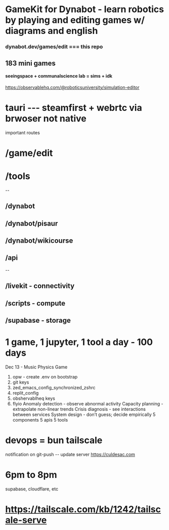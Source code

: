 # GameKit for Dynabot - learn robotics by playing and editing games w/ diagrams and english
### dynabot.dev/games/edit === this repo
## 183 mini games
#### seeingspace + communalscience lab = sims + idk
https://observablehq.com/@roboticsuniversity/simulation-editor
# tauri --- steamfirst + webrtc via brwoser not native

important routes
# /game/edit
# /tools
--
## /dynabot
## /dynabot/pisaur
## /dynabot/wikicourse
## /api
--
## /livekit - connectivity
## /scripts - compute
## /supabase - storage
# 1 game, 1 jupyter, 1 tool a day - 100 days
Dec 13 - Music Physics Game
1. opw - create .env on bootstrap
2. git keys
3. zed_emacs_config_synchronized_zshrc
4. replit_config
5. obshervablheq keys
6. flyio
Anomaly detection - observe abnormal activity
Capacity planning - extrapolate non-linear trends
Crisis diagnosis - see interactions between services
System design - don’t guess; decide empirically
5 components
5 apis
5 tools
# devops = bun tailscale
notification on git-push -- update server
https://culdesac.com

# 6pm to 8pm
supabase, cloudflare, etc
# https://tailscale.com/kb/1242/tailscale-serve